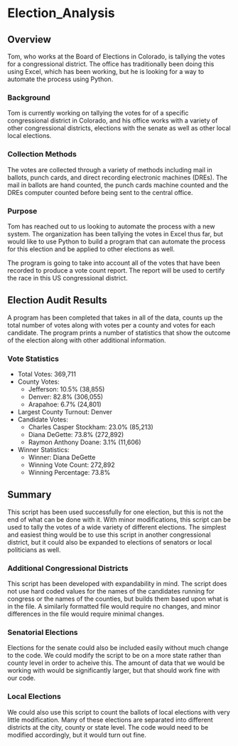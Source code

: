 # Election_Analysis

## Overview

Tom, who works at the Board of Elections in Colorado, is tallying the votes for a congressional district.  The office has traditionally been doing this using Excel, which has been working, but he is looking for a way to automate the process using Python.

### Background

Tom is currently working on tallying the votes for of a specific congressional district in Colorado, and his office works with a variety of other congressional districts, elections with the senate as well as other local local elections.

### Collection Methods

The votes are collected through a variety of methods including mail in ballots, punch cards, and direct recording electronic machines (DREs).  The mail in ballots are hand counted, the punch cards machine counted and the DREs computer counted before being sent to the central office.

### Purpose

Tom has reached out to us looking to automate the process with a new system.  The organization has been tallying the votes in Excel thus far, but would like to use Python to build a program that can automate the process for this election and be applied to other elections as well.

The program is going to take into account all of the votes that have been recorded to produce a vote count report.  The report will be used to certify the race in this US congressional district.

## Election Audit Results

A program has been completed that takes in all of the data, counts up the total number of votes along with votes per a county and votes for each candidate.  The program prints a number of statistics that show the outcome of the election along with other additional information.

### Vote Statistics

* Total Votes: 369,711
* County Votes:
	* Jefferson: 10.5% (38,855)
	* Denver: 82.8% (306,055)
	* Arapahoe: 6.7% (24,801)
* Largest County Turnout: Denver
* Candidate Votes:
	* Charles Casper Stockham: 23.0% (85,213)
	* Diana DeGette: 73.8% (272,892)
	* Raymon Anthony Doane: 3.1% (11,606)
* Winner Statistics: 
	* Winner: Diana DeGette
	* Winning Vote Count: 272,892
	* Winning Percentage: 73.8%

## Summary

This script has been used successfully for one election, but this is not the end of what can be done with it.  With minor modifications, this script can be used to tally the votes of a wide variety of different elections.  The simplest and easiest thing would be to use this script in another congressional district, but it could also be expanded to elections of senators or local politicians as well.

### Additional Congressional Districts

This script has been developed with expandability in mind.  The script does not use hard coded values for the names of the candidates running for congress or the names of the counties, but builds them based upon what is in the file.  A similarly formatted file would require no changes, and minor differences in the file would require minimal changes.

### Senatorial Elections

Elections for the senate could also be included easily without much change to the code.  We could modify the script to be on a more state rather than county level in order to acheive this.  The amount of data that we would be working with would be significantly larger, but that should work fine with our code.

### Local Elections

We could also use this script to count the ballots of local elections with very little modification.  Many of these elections are separated into different districts at the city, county or state level.  The code would need to be modified accordingly, but it would turn out fine.










